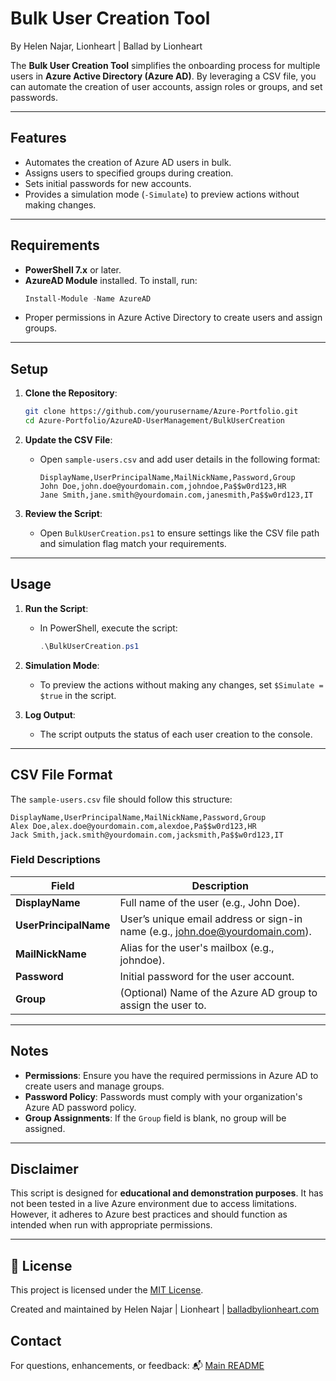 # Bulk User Creation Tool
By Helen Najar, Lionheart | Ballad by Lionheart

The **Bulk User Creation Tool** simplifies the onboarding process for multiple users in **Azure Active Directory (Azure AD)**. By leveraging a CSV file, you can automate the creation of user accounts, assign roles or groups, and set passwords.

---

## **Features**
- Automates the creation of Azure AD users in bulk.
- Assigns users to specified groups during creation.
- Sets initial passwords for new accounts.
- Provides a simulation mode (`-Simulate`) to preview actions without making changes.

---

## **Requirements**
- **PowerShell 7.x** or later.
- **AzureAD Module** installed. To install, run:
  ```powershell
  Install-Module -Name AzureAD
  ```
- Proper permissions in Azure Active Directory to create users and assign groups.

---

## **Setup**
1. **Clone the Repository**:
   ```bash
   git clone https://github.com/yourusername/Azure-Portfolio.git
   cd Azure-Portfolio/AzureAD-UserManagement/BulkUserCreation
   ```

2. **Update the CSV File**:
   - Open `sample-users.csv` and add user details in the following format:
     ```csv
     DisplayName,UserPrincipalName,MailNickName,Password,Group
     John Doe,john.doe@yourdomain.com,johndoe,Pa$$w0rd123,HR
     Jane Smith,jane.smith@yourdomain.com,janesmith,Pa$$w0rd123,IT
     ```

3. **Review the Script**:
   - Open `BulkUserCreation.ps1` to ensure settings like the CSV file path and simulation flag match your requirements.

---

## **Usage**
1. **Run the Script**:
   - In PowerShell, execute the script:
     ```powershell
     .\BulkUserCreation.ps1
     ```

2. **Simulation Mode**:
   - To preview the actions without making any changes, set `$Simulate = $true` in the script.

3. **Log Output**:
   - The script outputs the status of each user creation to the console.

---

## **CSV File Format**
The `sample-users.csv` file should follow this structure:
```csv
DisplayName,UserPrincipalName,MailNickName,Password,Group
Alex Doe,alex.doe@yourdomain.com,alexdoe,Pa$$w0rd123,HR
Jack Smith,jack.smith@yourdomain.com,jacksmith,Pa$$w0rd123,IT
```

### **Field Descriptions**
| **Field**          | **Description**                                                                 |
|--------------------|-------------------------------------------------------------------------------|
| **DisplayName**     | Full name of the user (e.g., John Doe).                                       |
| **UserPrincipalName** | User’s unique email address or sign-in name (e.g., john.doe@yourdomain.com). |
| **MailNickName**    | Alias for the user's mailbox (e.g., johndoe).                                |
| **Password**        | Initial password for the user account.                                       |
| **Group**           | (Optional) Name of the Azure AD group to assign the user to.                 |

---

## **Notes**
- **Permissions**: Ensure you have the required permissions in Azure AD to create users and manage groups.
- **Password Policy**: Passwords must comply with your organization's Azure AD password policy.
- **Group Assignments**: If the `Group` field is blank, no group will be assigned.

---

## **Disclaimer**
This script is designed for **educational and demonstration purposes**. It has not been tested in a live Azure environment due to access limitations. However, it adheres to Azure best practices and should function as intended when run with appropriate permissions.

---

## 📜 License

This project is licensed under the [MIT License](https://github.com/balladbylionheart/Azure-IT-Portfolio/blob/main/LICENSE.md).

Created and maintained by Helen Najar | Lionheart | [balladbylionheart.com](https://www.balladbylionheart.com)


## **Contact**

For questions, enhancements, or feedback:
📬 [Main README](https://github.com/balladbylionheart/Azure-IT-Portfolio/blob/main/README.md)
